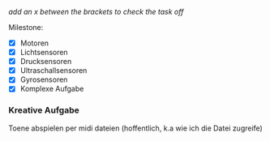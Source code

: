 *add an x between the brackets to check the task off*

Milestone:
- [x] Motoren
- [x] Lichtsensoren
- [x] Drucksensoren
- [x] Ultraschallsensoren
- [x] Gyrosensoren
- [x] Komplexe Aufgabe

### Kreative Aufgabe
Toene abspielen per midi dateien (hoffentlich, k.a wie ich die Datei zugreife)
